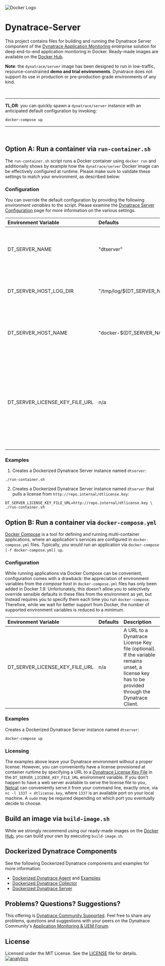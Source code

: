 ![Docker Logo](https://github.com/Dynatrace/Dynatrace-Docker/blob/images/docker-logo.png)

# Dynatrace-Server

This project contains files for building and running the Dynatrace Server component of the [Dynatrace Application Monitoring](http://www.dynatrace.com/docker) enterprise solution for deep end-to-end application monitoring in Docker. Ready-made images are available on the [Docker Hub](https://hub.docker.com/r/dynatrace/server/).

**Note**: the `dynatrace/server` image has been designed to run in low-traffic, resource-constrained **demo and trial environments**. Dynatrace does not support its use in production or pre-production grade environments of any kind.

<br>

---
**TL;DR**: you can quickly spawn a `dynatrace/server` instance with an anticipated default configuration by invoking:

```
docker-compose up
```
---
<br>

## Option A: Run a container via `run-container.sh`

The `run-container.sh` script runs a Docker container using `docker run` and additionally shows by example how the `dynatrace/server` Docker image can be effectively configured at runtime. Please make sure to validate these settings to match your environment, as described below:

### Configuration

You can override the default configuration by providing the following *environment variables* to the script. Please examine the [Dynatrace Server Configuration](https://community.dynatrace.com/community/display/DOCDT62/Server+Configuration) page for more information on the various settings.

| Environment Variable           | Defaults                     | Description
|:-------------------------------|:-----------------------------|:-----------
| DT_SERVER_NAME                 | "dtserver"                   | A name that applies to both the server and the container instance.
| DT_SERVER_HOST_LOG_DIR         | "/tmp/log/${DT_SERVER_NAME}" | A directory on the host the server logs shall be mapped to.
| DT_SERVER_HOST_NAME            | "docker-${DT_SERVER_NAME}"   | A hostname that applies to the container instance (within Docker).
| DT_SERVER_LICENSE_KEY_FILE_URL | n/a                          | A URL to a Dynatrace License Key file (optional). If the variable remains unset, a license key has to be provided through the Dynatrace Client.

### Examples

1) Creates a Dockerized Dynatrace Server instance named `dtserver`:

```
./run-container.sh
```

2) Creates a Dockerized Dynatrace Server instance named `dtserver` that pulls a license from `http://repo.internal/dtlicense.key`:

```
DT_SERVER_LICENSE_KEY_FILE_URL=http://repo.internal/dtlicense.key \
./run-container.sh
```

## Option B: Run a container via `docker-compose.yml`

[Docker Compose](https://docs.docker.com/compose/) is a tool for defining and running multi-container applications, where an application's services are configured in `docker-compose.yml` files. Typically, you would run an application via `docker-compose [-f docker-compose.yml] up`.

### Configuration

While running applications via Docker Compose can be convenient, configuration comes with a drawback: the appreciation of environment variables from the *compose host* in `docker-compose.yml` files has only been added in Docker 1.9. Unfortunately, this doesn't allow you to selectively override sensible defaults in these files from the environment as yet, but instead requires you to specify them each time you run `docker-compose`. Therefore, while we wait for better support from Docker, the number of supported environment variables is reduced to a minimum.

| Environment Variable           | Defaults | Description
|:-------------------------------|:---------|:-----------
| DT_SERVER_LICENSE_KEY_FILE_URL | n/a      | A URL to a Dynatrace License Key file (optional). If the variable remains unset, a license key has to be provided through the Dynatrace Client.

### Examples

Creates a Dockerized Dynatrace Server instance named `dtserver`:

```
docker-compose up
```

### Licensing

The examples above leave your Dynatrace environment without a proper license. However, you can conveniently have a license provisioned at container runtime by specifying a URL to a [Dynatrace License Key File](http://bit.ly/dttrial-docker-github) in the `DT_SERVER_LICENSE_KEY_FILE_URL` environment variable. If you don't happen to have a web server available to serve the license file to you, [Netcat](https://en.wikipedia.org/wiki/Netcat) can conveniently serve it from your command line, exactly once, via `nc -l 1337 < dtlicense.key`, where `1337` is an available port on your local machine. A `sudo` may be required depending on which port you eventually decide to choose.

## Build an image via `build-image.sh`

While we strongly recommend using our ready-made images on the [Docker Hub](https://hub.docker.com/r/dynatrace/server/), you can build your own by executing `build-image.sh`.

## Dockerized Dynatrace Components

See the following Dockerized Dynatrace components and examples for more information:

- [Dockerized Dynatrace Agent](https://github.com/Dynatrace/Dynatrace-Docker/tree/6.2/Dynatrace-Agent) and [Examples](https://github.com/Dynatrace/Dynatrace-Docker/tree/6.2/Dynatrace-Agent-Examples)
- [Dockerized Dynatrace Collector](https://github.com/Dynatrace/Dynatrace-Docker/tree/6.2/Dynatrace-Collector)
- [Dockerized Dynatrace Server](https://github.com/Dynatrace/Dynatrace-Docker/tree/6.2/Dynatrace-Server)

## Problems? Questions? Suggestions?

This offering is [Dynatrace Community Supported](https://community.dynatrace.com/community/display/DL/Support+Levels#SupportLevels-Communitysupported/NotSupportedbyDynatrace(providedbyacommunitymember)). Feel free to share any problems, questions and suggestions with your peers on the Dynatrace Community's [Application Monitoring & UEM Forum](https://answers.dynatrace.com/spaces/146/index.html).

## License

Licensed under the MIT License. See the [LICENSE](https://github.com/Dynatrace/Dynatrace-Docker/blob/6.2/Dynatrace-Server/LICENSE) file for details.
[![analytics](https://www.google-analytics.com/collect?v=1&t=pageview&_s=1&dl=https%3A%2F%2Fgithub.com%2FdynaTrace&dp=%2FDynatrace-Docker%2FDynatrace-Server&dt=Dynatrace-Docker%2FDynatrace-Server&_u=Dynatrace~&cid=github.com%2FdynaTrace&tid=UA-54510554-5&aip=1)]()